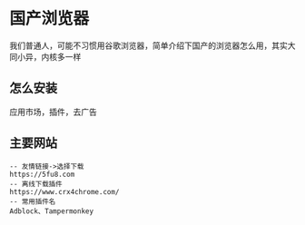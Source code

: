 # 国产浏览器
我们普通人，可能不习惯用谷歌浏览器，简单介绍下国产的浏览器怎么用，其实大同小异，内核多一样

## 怎么安装
应用市场，插件，去广告

## 主要网站
```
-- 友情链接->选择下载
https://5fu8.com
-- 离线下载插件
https://www.crx4chrome.com/
-- 常用插件名
Adblock、Tampermonkey
```